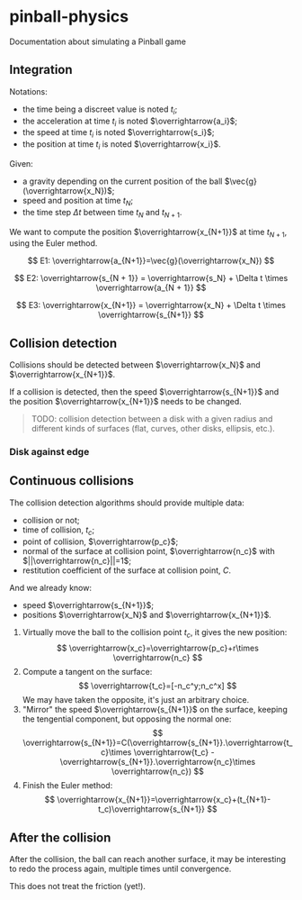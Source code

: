 # pinball-physics
 Documentation about simulating a Pinball game

## Integration

Notations:
- the time being a discreet value is noted $t_i$;
- the acceleration at time $t_i$ is noted $\overrightarrow{a_i}$;
- the speed at time $t_i$ is noted $\overrightarrow{s_i}$;
- the position at time $t_i$ is noted $\overrightarrow{x_i}$.

Given:
- a gravity depending on the current position of the ball $\vec{g}(\overrightarrow{x_N})$;
- speed and position at time $t_N$;
- the time step $\Delta t$ between time $t_N$ and $t_{N+1}$.

We want to compute the position $\overrightarrow{x_{N+1}}$ at time $t_{N+1}$, using the Euler method.

$$ E1: \overrightarrow{a_{N+1}}=\vec{g}(\overrightarrow{x_N}) $$

$$ E2: \overrightarrow{s_{N + 1}} = \overrightarrow{s_N} + \Delta t \times \overrightarrow{a_{N + 1}} $$

$$ E3: \overrightarrow{x_{N+1}} = \overrightarrow{x_N} + \Delta t \times \overrightarrow{s_{N+1}} $$

## Collision detection

Collisions should be detected between $\overrightarrow{x_N}$ and $\overrightarrow{x_{N+1}}$.

If a collision is detected, then the speed $\overrightarrow{s_{N+1}}$ and the position $\overrightarrow{x_{N+1}}$ needs to be changed.

> TODO: collision detection between a disk with a given radius and different kinds of surfaces (flat, curves, other disks, ellipsis, etc.).

### Disk against edge

## Continuous collisions

The collision detection algorithms should provide multiple data:
- collision or not;
- time of collision, $t_c$;
- point of collision, $\overrightarrow{p_c}$;
- normal of the surface at collision point, $\overrightarrow{n_c}$ with $||\overrightarrow{n_c}||=1$;
- restitution coefficient of the surface at collision point, $C$.

And we already know:
- speed $\overrightarrow{s_{N+1}}$;
- positions $\overrightarrow{x_N}$ and $\overrightarrow{x_{N+1}}$.

1. Virtually move the ball to the collision point $t_c$, it gives the new position:
   $$ \overrightarrow{x_c}=\overrightarrow{p_c}+r\times \overrightarrow{n_c} $$
2. Compute a tangent on the surface:
   $$ \overrightarrow{t_c}=[-n_c^y;n_c^x] $$
   We may have taken the opposite, it's just an arbitrary choice.
3. "Mirror" the speed $\overrightarrow{s_{N+1}}$ on the surface, keeping the tengential component, but opposing the normal one:
   $$ \overrightarrow{s_{N+1}}=C(\overrightarrow{s_{N+1}}.\overrightarrow{t_c}\times \overrightarrow{t_c} - \overrightarrow{s_{N+1}}.\overrightarrow{n_c}\times \overrightarrow{n_c}) $$
4. Finish the Euler method:
   $$ \overrightarrow{x_{N+1}}=\overrightarrow{x_c}+(t_{N+1}-t_c)\overrightarrow{s_{N+1}} $$

## After the collision

After the collision, the ball can reach another surface, it may be interesting to redo the process again, multiple times until convergence.

This does not treat the friction (yet!).
